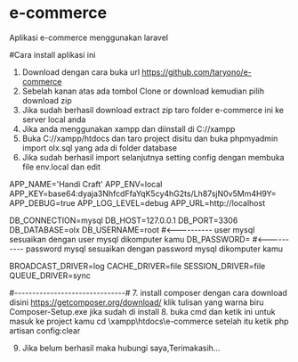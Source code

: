 # e-commerce
Aplikasi e-commerce menggunakan laravel

#Cara install aplikasi ini

1. Download dengan cara buka url https://github.com/taryono/e-commerce
2. Sebelah kanan atas ada tombol Clone or download kemudian pilih download zip
3. Jika sudah berhasil download extract zip taro folder e-commerce ini ke server local anda
4. Jika anda menggunakan xampp dan diinstall di C://xampp
5. Buka C://xampp/htdocs dan taro project disitu dan buka phpmyadmin import olx.sql yang ada di folder database
6. Jika sudah berhasil import selanjutnya setting config dengan membuka file env.local dan edit

  APP_NAME='Handi Craft'
  APP_ENV=local
  APP_KEY=base64:dyaja3NhfcdFfaYqK5cy4hG2ts/Lh87sjN0v5Mm4H9Y=
  APP_DEBUG=true
  APP_LOG_LEVEL=debug
  APP_URL=http://localhost

  DB_CONNECTION=mysql
  DB_HOST=127.0.0.1
  DB_PORT=3306
  DB_DATABASE=olx
  DB_USERNAME=root  #<---------- user mysql sesuaikan dengan user mysql dikomputer kamu
  DB_PASSWORD=      #<---------- password mysql sesuaikan dengan password mysql dikomputer kamu

  BROADCAST_DRIVER=log
  CACHE_DRIVER=file
  SESSION_DRIVER=file
  QUEUE_DRIVER=sync
  
  #-------------------------------#
 7. install composer dengan cara download disini https://getcomposer.org/download/ klik tulisan yang warna biru Composer-Setup.exe jika sudah di install
 8. buka cmd dan ketik ini untuk masuk ke project kamu
  cd \xampp\htdocs\e-commerce
  setelah itu ketik 
  php artisan config:clear
  
 9. Jika belum berhasil maka hubungi saya,Terimakasih...



